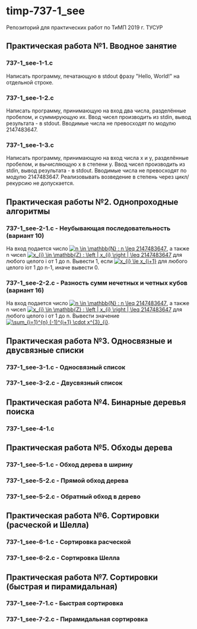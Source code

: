 # **timp-737-1_see**
Репозиторий для практических работ по ТиМП 2019 г. ТУСУР

## **Практическая работа №1. Вводное занятие**

### **737-1_see-1-1.c**
Написать программу, печатающую в stdout фразу "Hello, World!" на отдельной строке.

### **737-1_see-1-2.c**
Написать программу, принимающую на вход два числа, разделённые пробелом, и суммирующую их. Ввод чисел производить из stdin, вывод результата - в stdout. Вводимые числа не превосходят по модулю 2147483647.

### **737-1_see-1-3.c**
Написать программу, принимающую на вход числа x и y, разделённые пробелом, и вычисляющую x в степени y. Ввод чисел производить из stdin, вывод результата - в stdout. Вводимые числа не превосходят по модулю 2147483647. Реализовывать возведение в степень через цикл/рекурсию не допускается.


## **Практическая работы №2. Однопроходные алгоритмы** 
### **737-1_see-2-1.c - Неубывающая последовательность (вариант 10)**
На вход подается число <a href="https://www.codecogs.com/eqnedit.php?latex=n&space;\in&space;\mathbb{N}&space;:&space;n&space;\leq&space;2147483647" target="_blank"><img src="https://latex.codecogs.com/png.latex?n&space;\in&space;\mathbb{N}&space;:&space;n&space;\leq&space;2147483647" title="n \in \mathbb{N} : n \leq 2147483647" /></a>, а также n чисел <a href="https://www.codecogs.com/eqnedit.php?latex=x_{i}&space;\in&space;\mathbb{Z}&space;:&space;\left&space;|&space;x_{i}&space;\right&space;|&space;\leq&space;2147483647" target="_blank"><img src="https://latex.codecogs.com/png.latex?x_{i}&space;\in&space;\mathbb{Z}&space;:&space;\left&space;|&space;x_{i}&space;\right&space;|&space;\leq&space;2147483647" title="x_{i} \in \mathbb{Z} : \left | x_{i} \right | \leq 2147483647" /></a> для любого целого i от 1 до n. Вывести 1, если <a href="https://www.codecogs.com/eqnedit.php?latex=x_{i}&space;\le&space;x_{i&plus;1}" target="_blank"><img src="https://latex.codecogs.com/png.latex?x_{i}&space;\le&space;x_{i&plus;1}" title="x_{i} \le x_{i+1}" /></a> для любого целого iот 1 до n-1, иначе вывести 0.

### **737-1_see-2-2.c - Разность сумм нечетных и четных кубов (вариант 16)**
На вход подается число <a href="https://www.codecogs.com/eqnedit.php?latex=n&space;\in&space;\mathbb{N}&space;:&space;n&space;\leq&space;2147483647" target="_blank"><img src="https://latex.codecogs.com/png.latex?n&space;\in&space;\mathbb{N}&space;:&space;n&space;\leq&space;2147483647" title="n \in \mathbb{N} : n \leq 2147483647" /></a>, а также n чисел <a href="https://www.codecogs.com/eqnedit.php?latex=x_{i}&space;\in&space;\mathbb{Z}&space;:&space;\left&space;|&space;x_{i}&space;\right&space;|&space;\leq&space;2147483647" target="_blank"><img src="https://latex.codecogs.com/png.latex?x_{i}&space;\in&space;\mathbb{Z}&space;:&space;\left&space;|&space;x_{i}&space;\right&space;|&space;\leq&space;2147483647" title="x_{i} \in \mathbb{Z} : \left | x_{i} \right | \leq 2147483647" /></a> для любого целого i от 1 до n. Вывести значение <a href="https://www.codecogs.com/eqnedit.php?latex=\sum_{i=1}^{n}&space;(-1)^{i&plus;1}&space;\cdot&space;x^{3}_{i}" target="_blank"><img src="https://latex.codecogs.com/png.latex?\sum_{i=1}^{n}&space;(-1)^{i&plus;1}&space;\cdot&space;x^{3}_{i}" title="\sum_{i=1}^{n} (-1)^{i+1} \cdot x^{3}_{i}" /></a>.

## **Практическая работа №3. Односвязные и двусвязные списки**
### **737-1_see-3-1.c - Односвязный список**

### **737-1_see-3-2.c - Двусвязный список**

## **Практическая работа №4. Бинарные деревья поиска**
### **737-1_see-4-1.c**

## **Практическая работа №5. Обходы дерева**
### **737-1_see-5-1.c - Обход дерева в ширину**
### **737-1_see-5-2.c - Прямой обход дерева**
### **737-1_see-5-2.c - Обратный обход в дерево**

## **Практическая работа №6. Сортировки (расческой и Шелла)**
### **737-1_see-6-1.c - Сортировка расческой**
### **737-1_see-6-2.c - Сортировка Шелла**

## **Практическая работа №7. Сортировки (быстрая и пирамидальная)**
### **737-1_see-7-1.c - Быстрая сортировка**
### **737-1_see-7-2.c - Пирамидальная сортировка**
